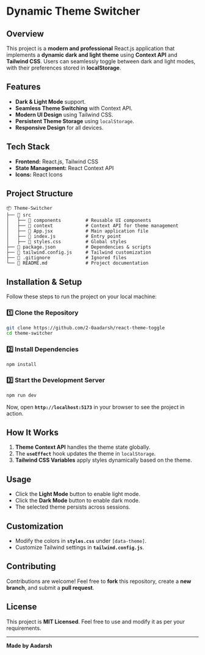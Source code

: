 # Dynamic Theme Switcher

## Overview
This project is a **modern and professional** React.js application that implements a **dynamic dark and light theme** using **Context API** and **Tailwind CSS**. Users can seamlessly toggle between dark and light modes, with their preferences stored in **localStorage**.

## Features
- **Dark & Light Mode** support.
- **Seamless Theme Switching** with Context API.
- **Modern UI Design** using Tailwind CSS.
- **Persistent Theme Storage** using `localStorage`.
- **Responsive Design** for all devices.

## Tech Stack
- **Frontend:** React.js, Tailwind CSS
- **State Management:** React Context API
- **Icons:** React Icons

## Project Structure
```
📦 Theme-Switcher
├── 📂 src
│   ├── 📂 components         # Reusable UI components
│   ├── 📂 context            # Context API for theme management
│   ├── 📜 App.jsx            # Main application file
│   ├── 📜 index.js           # Entry point
│   ├── 📜 styles.css         # Global styles
├── 📜 package.json           # Dependencies & scripts
├── 📜 tailwind.config.js     # Tailwind customization
├── 📜 .gitignore             # Ignored files
└── 📜 README.md              # Project documentation
```

## Installation & Setup
Follow these steps to run the project on your local machine:

### **1️⃣ Clone the Repository**
```sh
git clone https://github.com/2-0aadarsh/react-theme-toggle
cd theme-switcher
```

### **2️⃣ Install Dependencies**
```sh
npm install
```

### **3️⃣ Start the Development Server**
```sh
npm run dev
```
Now, open **`http://localhost:5173`** in your browser to see the project in action.

## How It Works
1. **Theme Context API** handles the theme state globally.
2. The **`useEffect`** hook updates the theme in `localStorage`.
3. **Tailwind CSS Variables** apply styles dynamically based on the theme.

## Usage
- Click the **Light Mode** button to enable light mode.
- Click the **Dark Mode** button to enable dark mode.
- The selected theme persists across sessions.

## Customization
- Modify the colors in **`styles.css`** under `[data-theme]`.
- Customize Tailwind settings in **`tailwind.config.js`**.

## Contributing
Contributions are welcome! Feel free to **fork** this repository, create a **new branch**, and submit a **pull request**.

## License
This project is **MIT Licensed**. Feel free to use and modify it as per your requirements.

---

**Made by Aadarsh**
